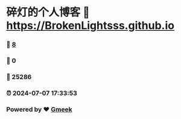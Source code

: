 # 碎灯的个人博客 :link: https://BrokenLightsss.github.io 
### :page_facing_up: [8](https://BrokenLightsss.github.io/tag.html) 
### :speech_balloon: 0 
### :hibiscus: 25286 
### :alarm_clock: 2024-07-07 17:33:53 
### Powered by :heart: [Gmeek](https://github.com/Meekdai/Gmeek)
